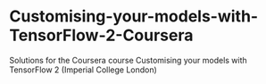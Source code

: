 # Customising-your-models-with-TensorFlow-2-Coursera
Solutions for the  Coursera course Customising your models with TensorFlow 2 (Imperial College London)
